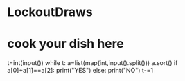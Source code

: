 # LockoutDraws
# cook your dish here
t=int(input())
while t:
    a=list(map(int,input().split()))
    a.sort()
    if a[0]+a[1]==a[2]:
        print("YES")
    else:
        print("NO")
    t-=1
